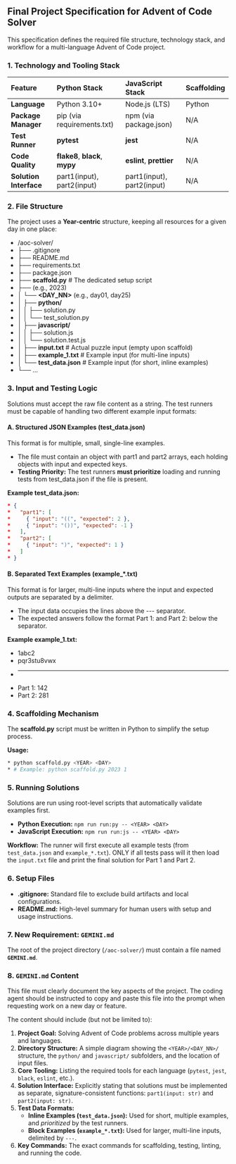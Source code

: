 ## Final Project Specification for Advent of Code Solver

This specification defines the required file structure, technology stack, and workflow for a multi-language Advent of Code project.

### 1. Technology and Tooling Stack

| Feature | Python Stack | JavaScript Stack | Scaffolding |
| :---- | :---- | :---- | :---- |
| **Language** | Python 3.10+ | Node.js (LTS) | Python |
| **Package Manager** | pip (via requirements.txt) | npm (via package.json) | N/A |
| **Test Runner** | **pytest** | **jest** | N/A |
| **Code Quality** | **flake8**, **black**, **mypy** | **eslint**, **prettier** | N/A |
| **Solution Interface** | part1(input), part2(input) | part1(input), part2(input) | N/A |

### 2. File Structure

The project uses a **Year-centric** structure, keeping all resources for a given day in one place:

* /aoc-solver/
* ├── .gitignore
* ├── README.md
* ├── requirements.txt
* ├── package.json
* ├── **scaffold.py** # The dedicated setup script
* ├── **<YEAR>** (e.g., 2023)
* │   └── **<DAY_NN>** (e.g., day01, day25)
* │       ├── **python/**
* │       │   ├── solution.py
* │       │   └── test_solution.py
* │       ├── **javascript/**
* │       │   ├── solution.js
* │       │   └── solution.test.js
* │       ├── **input.txt** # Actual puzzle input (empty upon scaffold)
* │       ├── **example_1.txt** # Example input (for multi-line inputs)
* │       └── **test_data.json** # Example input (for short, inline examples)
* └── ...

### 3. Input and Testing Logic

Solutions must accept the raw file content as a string. The test runners must be capable of handling two different example input formats:

#### A. Structured JSON Examples (test_data.json)

This format is for multiple, small, single-line examples.

* The file must contain an object with part1 and part2 arrays, each holding objects with input and expected keys.
* **Testing Priority:** The test runners **must prioritize** loading and running tests from test_data.json if the file is present.

**Example test_data.json:**

```json
* {
*   "part1": [
*     { "input": "((", "expected": 2 },
*     { "input": "())", "expected": -1 }
*   ],
*   "part2": [
*     { "input": ")", "expected": 1 }
*   ]
* }
```

#### B. Separated Text Examples (example_*.txt)

This format is for larger, multi-line inputs where the input and expected outputs are separated by a delimiter.

* The input data occupies the lines above the --- separator.
* The expected answers follow the format Part 1: <answer> and Part 2: <answer> below the separator.

**Example example_1.txt:**

* 1abc2
* pqr3stu8vwx
* ---
* Part 1: 142
* Part 2: 281

### 4. Scaffolding Mechanism

The **scaffold.py** script must be written in Python to simplify the setup process.

**Usage:**

```bash
* python scaffold.py <YEAR> <DAY>
* # Example: python scaffold.py 2023 1
```

### 5. Running Solutions

Solutions are run using root-level scripts that automatically validate examples first.

- **Python Execution:** `npm run run:py -- <YEAR> <DAY>`
- **JavaScript Execution:** `npm run run:js -- <YEAR> <DAY>`

**Workflow:** The runner will first execute all example tests (from `test_data.json` and `example_*.txt`). ONLY if all tests pass will it then load the `input.txt` file and print the final solution for Part 1 and Part 2.

### 6. Setup Files

* **.gitignore:** Standard file to exclude build artifacts and local configurations.
* **README.md:** High-level summary for human users with setup and usage instructions.

### 7. New Requirement: `GEMINI.md`

The root of the project directory (`/aoc-solver/`) must contain a file named **`GEMINI.md`**.

### 8. `GEMINI.md` Content

This file must clearly document the key aspects of the project. The coding agent should be instructed to copy and paste this file into the prompt when requesting work on a new day or feature.

The content should include (but not be limited to):

1.  **Project Goal:** Solving Advent of Code problems across multiple years and languages.
2.  **Directory Structure:** A simple diagram showing the `<YEAR>/<DAY_NN>/` structure, the `python/` and `javascript/` subfolders, and the location of input files.
3.  **Core Tooling:** Listing the required tools for each language (`pytest`, `jest`, `black`, `eslint`, etc.).
4.  **Solution Interface:** Explicitly stating that solutions must be implemented as separate, signature-consistent functions: `part1(input: str)` and `part2(input: str)`.
5.  **Test Data Formats:**
    * **Inline Examples (`test_data.json`):** Used for short, multiple examples, and *prioritized* by the test runners.
    * **Block Examples (`example_*.txt`):** Used for larger, multi-line inputs, delimited by `---`.
6.  **Key Commands:** The exact commands for scaffolding, testing, linting, and running the code.
